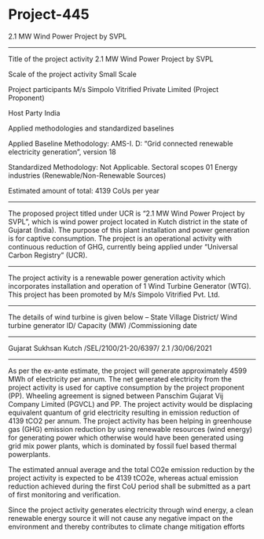 # Project-445
2.1 MW Wind Power Project by SVPL
_____________
Title of the project activity 2.1 MW Wind Power Project by SVPL

Scale of the project activity Small Scale

Project participants M/s Simpolo Vitrified Private Limited (Project Proponent)

Host Party India

Applied methodologies and
standardized baselines

Applied Baseline Methodology:
AMS-I. D: “Grid connected renewable electricity
generation”, version 18

Standardized Methodology: Not Applicable.
Sectoral scopes 01 Energy industries
(Renewable/Non-Renewable Sources)

Estimated amount of total: 4139 CoUs per year
_______________
The proposed project titled under UCR is “2.1 MW Wind Power Project by SVPL”, which is wind power
project located in Kutch district in the state of Gujarat (India). The purpose of this plant installation and
power generation is for captive consumption. The project is an operational activity with continuous
reduction of GHG, currently being applied under “Universal Carbon Registry” (UCR).
___________________
The project activity is a renewable power generation activity which incorporates installation and
operation of 1 Wind Turbine Generator (WTG). This project has been promoted by M/s Simpolo
Vitrified Pvt. Ltd. 
____________
The details of wind turbine is given below –
State Village District/ Wind turbine generator ID/ Capacity (MW) /Commissioning date
_____________________
Gujarat Sukhsan Kutch /SEL/2100/21-20/6397/ 2.1 /30/06/2021
___________________________
As per the ex-ante estimate, the project will generate approximately 4599 MWh of electricity per annum.
The net generated electricity from the project activity is used for captive consumption by the project
proponent (PP). Wheeling agreement is signed between Panschim Gujarat Vij Company Limited
(PGVCL) and PP. The project activity would be displacing equivalent quantum of grid electricity
resulting in emission reduction of 4139 tCO2 per annum. The project activity has been helping in
greenhouse gas (GHG) emission reduction by using renewable resources (wind energy) for generating
power which otherwise would have been generated using grid mix power plants, which is dominated by
fossil fuel based thermal powerplants.

The estimated annual average and the total CO2e emission reduction by the project activity is expected
to be 4139 tCO2e, whereas actual emission reduction achieved during the first CoU period shall be
submitted as a part of first monitoring and verification.

Since the project activity generates electricity through wind energy, a clean renewable energy source it
will not cause any negative impact on the environment and thereby contributes to climate change
mitigation efforts

